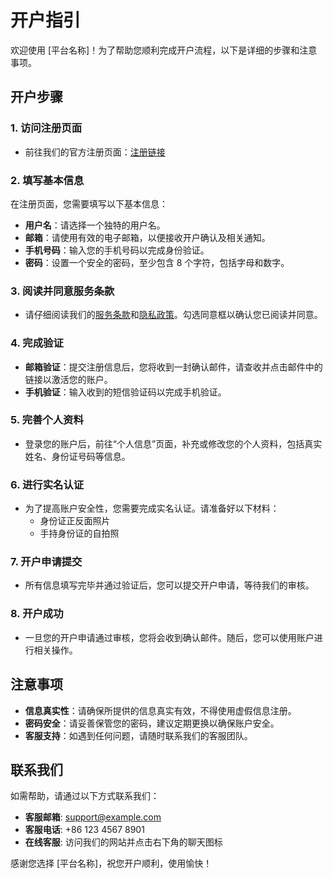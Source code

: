 # 开户指引

欢迎使用 [平台名称]！为了帮助您顺利完成开户流程，以下是详细的步骤和注意事项。

## 开户步骤

### 1. 访问注册页面

- 前往我们的官方注册页面：[注册链接](http://www.example.com/register)

### 2. 填写基本信息

在注册页面，您需要填写以下基本信息：

- **用户名**：请选择一个独特的用户名。
- **邮箱**：请使用有效的电子邮箱，以便接收开户确认及相关通知。
- **手机号码**：输入您的手机号码以完成身份验证。
- **密码**：设置一个安全的密码，至少包含 8 个字符，包括字母和数字。

### 3. 阅读并同意服务条款

- 请仔细阅读我们的[服务条款](http://www.example.com/terms)和[隐私政策](http://www.example.com/privacy)。勾选同意框以确认您已阅读并同意。

### 4. 完成验证

- **邮箱验证**：提交注册信息后，您将收到一封确认邮件，请查收并点击邮件中的链接以激活您的账户。
- **手机验证**：输入收到的短信验证码以完成手机验证。

### 5. 完善个人资料

- 登录您的账户后，前往“个人信息”页面，补充或修改您的个人资料，包括真实姓名、身份证号码等信息。

### 6. 进行实名认证

- 为了提高账户安全性，您需要完成实名认证。请准备好以下材料：
  - 身份证正反面照片
  - 手持身份证的自拍照

### 7. 开户申请提交

- 所有信息填写完毕并通过验证后，您可以提交开户申请，等待我们的审核。

### 8. 开户成功

- 一旦您的开户申请通过审核，您将会收到确认邮件。随后，您可以使用账户进行相关操作。

## 注意事项

- **信息真实性**：请确保所提供的信息真实有效，不得使用虚假信息注册。
- **密码安全**：请妥善保管您的密码，建议定期更换以确保账户安全。
- **客服支持**：如遇到任何问题，请随时联系我们的客服团队。

## 联系我们

如需帮助，请通过以下方式联系我们：

- **客服邮箱**: support@example.com
- **客服电话**: +86 123 4567 8901
- **在线客服**: 访问我们的网站并点击右下角的聊天图标

感谢您选择 [平台名称]，祝您开户顺利，使用愉快！
